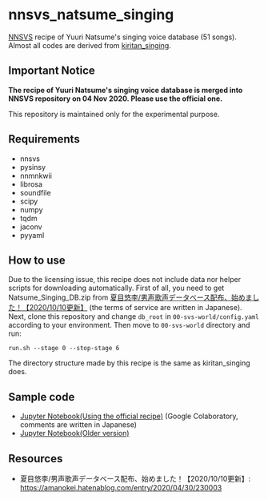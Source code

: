 # nnsvs_natsume_singing

[NNSVS](https://github.com/r9y9/nnsvs) recipe of Yuuri Natsume's singing voice database (51 songs).
Almost all codes are derived from [kiritan_singing](https://github.com/r9y9/kiritan_singing).

## Important Notice
**The recipe of Yuuri Natsume's singing voice database is merged into NNSVS repository on 04 Nov 2020.  Please use the official one.**

This repository is maintained only for the experimental purpose.

## Requirements
- nnsvs
- pysinsy
- nnmnkwii
- librosa
- soundfile
- scipy
- numpy
- tqdm
- jaconv
- pyyaml

## How to use
Due to the licensing issue, this recipe does not include data nor helper scripts for downloading automatically. First of all, you need to get Natsume_Singing_DB.zip from [夏目悠李/男声歌声データベース配布、始めました！【2020/10/10更新】](https://amanokei.hatenablog.com/entry/2020/04/30/230003) (the terms of service are written in Japanese). Next, clone this repository and change `db_root` in `00-svs-world/config.yaml` according to your environment. Then move to `00-svs-world` directory and run:

    run.sh --stage 0 --stop-stage 6

The directory structure made by this recipe is the same as kiritan_singing does.

## Sample code
- [Jupyter Notebook(Using the official recipe)](https://gist.github.com/taroushirani/c8ba0e7804b976b562e75bb1053f7c6a) (Google Colaboratory, comments are written in Japanese)
- [Jupyter Notebook(Older version)](https://gist.github.com/taroushirani/feb702386388188c7821f1a705a8f6b6) 

## Resources
- 夏目悠李/男声歌声データベース配布、始めました！【2020/10/10更新】: https://amanokei.hatenablog.com/entry/2020/04/30/230003
